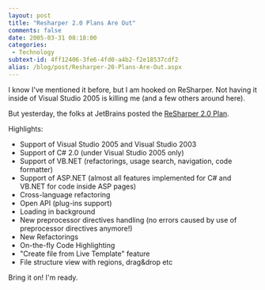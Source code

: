 ```yaml
---
layout: post
title: "Resharper 2.0 Plans Are Out"
comments: false
date: 2005-03-31 08:18:00
categories:
 - Technology
subtext-id: 4ff12406-3fe6-4fd0-a4b2-f2e18537cdf2
alias: /blog/post/Resharper-20-Plans-Are-Out.aspx
---
```



I know I've mentioned it before, but I am hooked on ReSharper. Not having it inside of Visual Studio 2005 is killing me (and a few others around here).

But yesterday, the folks at JetBrains posted the [ReSharper 2.0 Plan](http://www.jetbrains.net/confluence/display/ReSharper/ReSharper+2.0+Plan).

Highlights:

  * Support of Visual Studio 2005 and Visual Studio 2003 
  * Support of C# 2.0 (under Visual Studio 2005 only) 
  * Support of VB.NET (refactorings, usage search, navigation, code formatter) 
  * Support of ASP.NET (almost all features implemented for C# and VB.NET for code inside ASP pages) 
  * Cross-language refactoring 
  * Open API (plug-ins support) 
  * Loading in background
  * New preprocessor directives handling (no errors caused by use of preprocessor directives anymore!) 
  * New Refactorings
  * On-the-fly Code Highlighting
  * "Create file from Live Template" feature 
  * File structure view with regions, drag&drop etc 

Bring it on! I'm ready.
